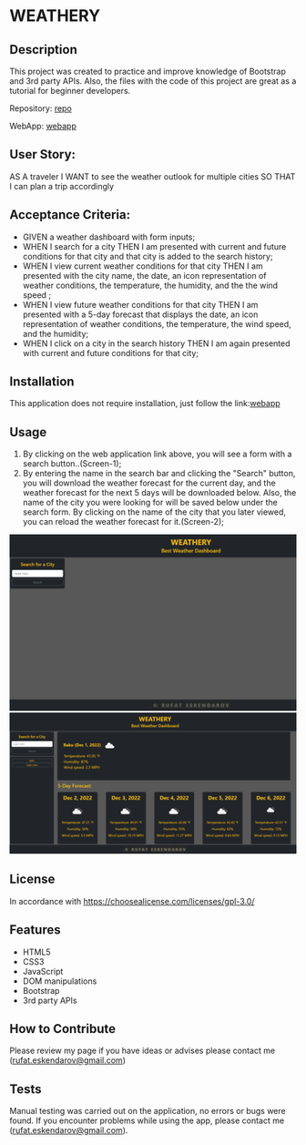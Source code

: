 # WEATHERY

## Description

This project was created to practice and improve knowledge of Bootstrap and 3rd party APIs. Also, the files with the code of this project are great as a tutorial for beginner developers.

Repository: [repo](https://github.com/RufatEskendarov/Weathery)

WebApp: [webapp](https://rufateskendarov.github.io/Weathery/)

## User Story:

AS A traveler
I WANT to see the weather outlook for multiple cities
SO THAT I can plan a trip accordingly

## Acceptance Criteria:

- GIVEN a weather dashboard with form inputs;
- WHEN I search for a city
  THEN I am presented with current and future conditions for that city and that city is added to the search history;
- WHEN I view current weather conditions for that city
  THEN I am presented with the city name, the date, an icon representation of weather conditions, the temperature, the humidity, and the the wind speed ;
- WHEN I view future weather conditions for that city
  THEN I am presented with a 5-day forecast that displays the date, an icon representation of weather conditions, the temperature, the wind speed, and the humidity;
- WHEN I click on a city in the search history
  THEN I am again presented with current and future conditions for that city;

## Installation

This application does not require installation, just follow the link:[webapp](https://rufateskendarov.github.io/Weathery/v)

## Usage

1. By clicking on the web application link above, you will see a form with a search button..(Screen-1);
2. By entering the name in the search bar and clicking the "Search" button, you will download the weather forecast for the current day, and the weather forecast for the next 5 days will be downloaded below. Also, the name of the city you were looking for will be saved below under the search form. By clicking on the name of the city that you later viewed, you can reload the weather forecast for it.(Screen-2);

![Screen-1](./assets/screenshots/screen-1.PNG)
![Screen-2](./assets/screenshots/screen-2.PNG)

## License

In accordance with https://choosealicense.com/licenses/gpl-3.0/

## Features

- HTML5
- CSS3
- JavaScript
- DOM manipulations
- Bootstrap
- 3rd party APIs

## How to Contribute

Please review my page if you have ideas or advises please contact me (rufat.eskendarov@gmail.com)

## Tests

Manual testing was carried out on the application, no errors or bugs were found. If you encounter problems while using the app, please contact me (rufat.eskendarov@gmail.com).
